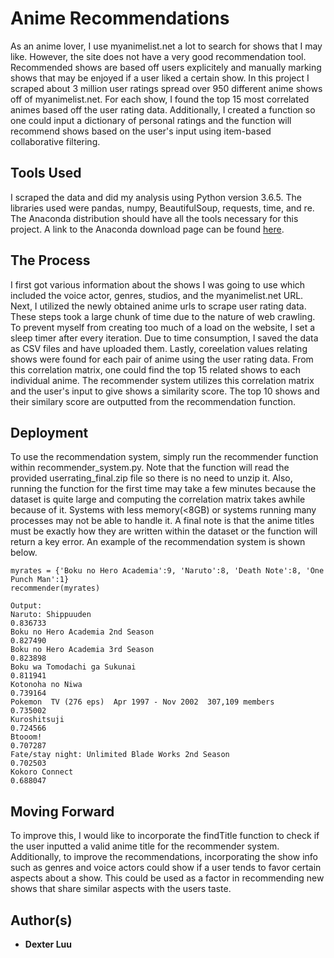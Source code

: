 # Anime Recommendations

As an anime lover, I use myanimelist.net a lot to search for shows that I may like. However, the site does not have a very good recommendation tool. Recommended shows are based off users explicitely and manually marking shows that may be enjoyed if a user liked a certain show. In this project I scraped about 3 million user ratings spread over 950 different anime shows off of myanimelist.net. For each show, I found the top 15 most correlated animes based off the user rating data. Additionally, I created a function so one could input a dictionary of personal ratings and the function will recommend shows based on the user's input using item-based collaborative filtering.

## Tools Used

I scraped the data and did my analysis using Python version 3.6.5. The libraries used were pandas, numpy, BeautifulSoup, requests, time, and re. The Anaconda distribution should have all the tools necessary for this project. A link to the Anaconda download page can be found [here](https://www.anaconda.com/distribution/).

## The Process

I first got various information about the shows I was going to use which included the voice actor, genres, studios, and the myanimelist.net URL. Next, I utilized the newly obtained anime urls to scrape user rating data. These steps took a large chunk of time due to the nature of web crawling. To prevent myself from creating too much of a load on the website, I set a sleep timer after every iteration. Due to time consumption, I saved the data as CSV files and have uploaded them. Lastly, coreelation values relating shows were found for each pair of anime using the user rating data. From this correlation matrix, one could find the top 15 related shows to each individual anime. The recommender system utilizes this correlation matrix and the user's input to give shows a similarity score. The top 10 shows and their similary score are outputted from the recommendation function.

## Deployment

To use the recommendation system, simply run the recommender function within recommender_system.py. Note that the function will read the provided userrating_final.zip file so there is no need to unzip it. Also, running the function for the first time may take a few minutes because the dataset is quite large and computing the correlation matrix takes awhile because of it. Systems with less memory(<8GB) or systems running many processes may not be able to handle it. A final note is that the anime titles must be exactly how they are written within the dataset or the function will return a key error. An example of the recommendation system is shown below.

```
myrates = {'Boku no Hero Academia':9, 'Naruto':8, 'Death Note':8, 'One Punch Man':1}
recommender(myrates)

Output:
Naruto: Shippuuden                                             0.836733
Boku no Hero Academia 2nd Season                               0.827490
Boku no Hero Academia 3rd Season                               0.823898
Boku wa Tomodachi ga Sukunai                                   0.811941
Kotonoha no Niwa                                               0.739164
Pokemon  TV (276 eps)  Apr 1997 - Nov 2002  307,109 members    0.735002
Kuroshitsuji                                                   0.724566
Btooom!                                                        0.707287
Fate/stay night: Unlimited Blade Works 2nd Season              0.702503
Kokoro Connect                                                 0.688047
```

## Moving Forward

To improve this, I would like to incorporate the findTitle function to check if the user inputted a valid anime title for the recommender system. Additionally, to improve the recommendations, incorporating the show info such as genres and voice actors could show if a user tends to favor certain aspects about a show. This could be used as a factor in recommending new shows that share similar aspects with the users taste.

## Author(s)

* **Dexter Luu**
